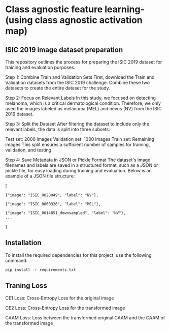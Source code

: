 # Class agnostic feature learning- (using class agnostic activation map)

## ISIC 2019 image dataset preparation
This repository outlines the process for preparing the ISIC 2019 dataset for training and evaluation purposes.

Step 1: Combine Train and Validation Sets
First, download the Train and Validation datasets from the ISIC 2019 challenge. Combine these two datasets to create the entire dataset for the study.

Step 2: Focus on Relevant Labels
In this study, we focused on detecting melanoma, which is a critical dermatological condition. Therefore, we only used the images labeled as melanoma (MEL) and nevus (NV) from the ISIC 2019 dataset.

Step 3: Split the Dataset
After filtering the dataset to include only the relevant labels, the data is split into three subsets:

Test set: 2000 images
Validation set: 1000 images
Train set: Remaining images
This split ensures a sufficient number of samples for training, validation, and testing.

Step 4: Save Metadata in JSON or Pickle Format
The dataset's image filenames and labels are saved in a structured format, such as a JSON or pickle file, for easy loading during training and evaluation. Below is an example of a JSON file structure:

[
   
    {"image": "ISIC_0028049", "label": "NV"},
    
    {"image": "ISIC_0060326", "label": "MEL"},
    
    {"image": "ISIC_0014851_downsampled", "label": "NV"},
    ...
]

## Installation

To install the required dependencies for this project, use the following command:

```bash
pip install -r requirements.txt
```
##  Traning Loss

CE1 Loss: Cross-Entropy Loss for the original image

CE2 Loss: Cross-Entropy Loss for the transformed image

CAAM Loss: Loss between the transformed original CAAM and the CAAM of the transformed image

